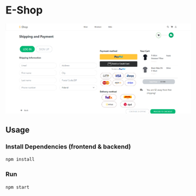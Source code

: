# E-Shop

![screenshot](https://github.com/amanverma644/skelly-asgmt/blob/master/uploads/Screenshot%202021-12-16%20125556.png)

## Usage

### Install Dependencies (frontend & backend)

```
npm install
```

### Run

```
npm start
```
